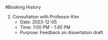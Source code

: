 #Booking History


2. Consultation with Professor Kim
   - Date: 2023-12-05
   - Time: 1:00 PM - 1:45 PM
   - Purpose: Feedback on dissertation draft